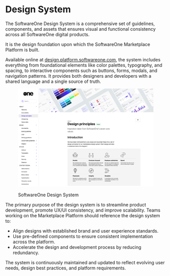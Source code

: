 # Design System

The SoftwareOne Design System is a comprehensive set of guidelines, components, and assets that ensures visual and functional consistency across all SoftwareOne digital products.&#x20;

It is the design foundation upon which the SoftwareOne Marketplace Platform is built.&#x20;

Available online at [design.platform.softwareone.com](https://design.platform.softwareone.com/1233aa9e6/p/521ab9-softwareone-design-system), the system includes everything from foundational elements like color palettes, typography, and spacing, to interactive components such as buttons, forms, modals, and navigation patterns. It provides both designers and developers with a shared language and a single source of truth.

<figure><img src="../.gitbook/assets/design_principles.png" alt=""><figcaption><p>SoftwareOne Design System</p></figcaption></figure>

The primary purpose of the design system is to streamline product development, promote UX/UI consistency, and improve scalability. Teams working on the Marketplace Platform should reference the design system to:

* Align designs with established brand and user experience standards.
* Use pre-defined components to ensure consistent implementation across the platform.
* Accelerate the design and development process by reducing redundancy.

The system is continuously maintained and updated to reflect evolving user needs, design best practices, and platform requirements.
